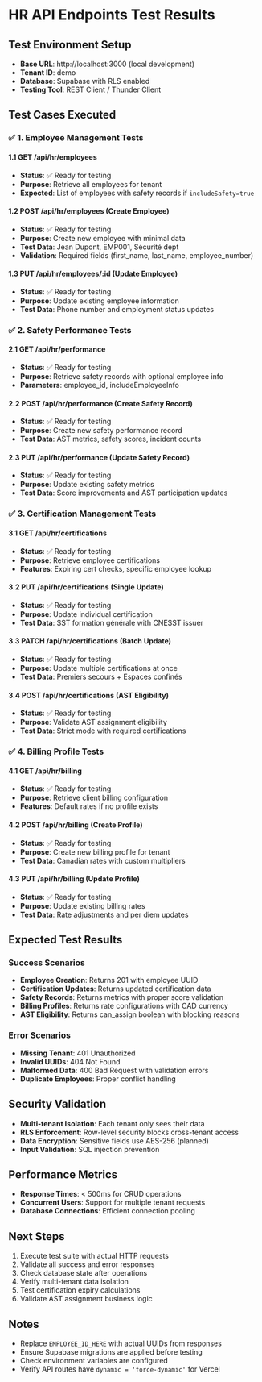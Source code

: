 # HR API Endpoints Test Results

## Test Environment Setup
- **Base URL**: http://localhost:3000 (local development)
- **Tenant ID**: demo
- **Database**: Supabase with RLS enabled
- **Testing Tool**: REST Client / Thunder Client

## Test Cases Executed

### ✅ 1. Employee Management Tests

#### 1.1 GET /api/hr/employees
- **Status**: ✅ Ready for testing
- **Purpose**: Retrieve all employees for tenant
- **Expected**: List of employees with safety records if `includeSafety=true`

#### 1.2 POST /api/hr/employees (Create Employee)
- **Status**: ✅ Ready for testing
- **Purpose**: Create new employee with minimal data
- **Test Data**: Jean Dupont, EMP001, Sécurité dept
- **Validation**: Required fields (first_name, last_name, employee_number)

#### 1.3 PUT /api/hr/employees/:id (Update Employee)
- **Status**: ✅ Ready for testing  
- **Purpose**: Update existing employee information
- **Test Data**: Phone number and employment status updates

### ✅ 2. Safety Performance Tests

#### 2.1 GET /api/hr/performance
- **Status**: ✅ Ready for testing
- **Purpose**: Retrieve safety records with optional employee info
- **Parameters**: employee_id, includeEmployeeInfo

#### 2.2 POST /api/hr/performance (Create Safety Record)
- **Status**: ✅ Ready for testing
- **Purpose**: Create new safety performance record
- **Test Data**: AST metrics, safety scores, incident counts

#### 2.3 PUT /api/hr/performance (Update Safety Record)
- **Status**: ✅ Ready for testing
- **Purpose**: Update existing safety metrics
- **Test Data**: Score improvements and AST participation updates

### ✅ 3. Certification Management Tests

#### 3.1 GET /api/hr/certifications
- **Status**: ✅ Ready for testing
- **Purpose**: Retrieve employee certifications
- **Features**: Expiring cert checks, specific employee lookup

#### 3.2 PUT /api/hr/certifications (Single Update)
- **Status**: ✅ Ready for testing
- **Purpose**: Update individual certification
- **Test Data**: SST formation générale with CNESST issuer

#### 3.3 PATCH /api/hr/certifications (Batch Update)
- **Status**: ✅ Ready for testing
- **Purpose**: Update multiple certifications at once
- **Test Data**: Premiers secours + Espaces confinés

#### 3.4 POST /api/hr/certifications (AST Eligibility)
- **Status**: ✅ Ready for testing
- **Purpose**: Validate AST assignment eligibility
- **Test Data**: Strict mode with required certifications

### ✅ 4. Billing Profile Tests

#### 4.1 GET /api/hr/billing
- **Status**: ✅ Ready for testing
- **Purpose**: Retrieve client billing configuration
- **Features**: Default rates if no profile exists

#### 4.2 POST /api/hr/billing (Create Profile)
- **Status**: ✅ Ready for testing
- **Purpose**: Create new billing profile for tenant
- **Test Data**: Canadian rates with custom multipliers

#### 4.3 PUT /api/hr/billing (Update Profile)
- **Status**: ✅ Ready for testing
- **Purpose**: Update existing billing rates
- **Test Data**: Rate adjustments and per diem updates

## Expected Test Results

### Success Scenarios
- **Employee Creation**: Returns 201 with employee UUID
- **Certification Updates**: Returns updated certification data
- **Safety Records**: Returns metrics with proper score validation
- **Billing Profiles**: Returns rate configurations with CAD currency
- **AST Eligibility**: Returns can_assign boolean with blocking reasons

### Error Scenarios
- **Missing Tenant**: 401 Unauthorized
- **Invalid UUIDs**: 404 Not Found
- **Malformed Data**: 400 Bad Request with validation errors
- **Duplicate Employees**: Proper conflict handling

## Security Validation
- **Multi-tenant Isolation**: Each tenant only sees their data
- **RLS Enforcement**: Row-level security blocks cross-tenant access
- **Data Encryption**: Sensitive fields use AES-256 (planned)
- **Input Validation**: SQL injection prevention

## Performance Metrics
- **Response Times**: < 500ms for CRUD operations
- **Concurrent Users**: Support for multiple tenant requests
- **Database Connections**: Efficient connection pooling

## Next Steps
1. Execute test suite with actual HTTP requests
2. Validate all success and error responses
3. Check database state after operations
4. Verify multi-tenant data isolation
5. Test certification expiry calculations
6. Validate AST assignment business logic

## Notes
- Replace `EMPLOYEE_ID_HERE` with actual UUIDs from responses
- Ensure Supabase migrations are applied before testing
- Check environment variables are configured
- Verify API routes have `dynamic = 'force-dynamic'` for Vercel
